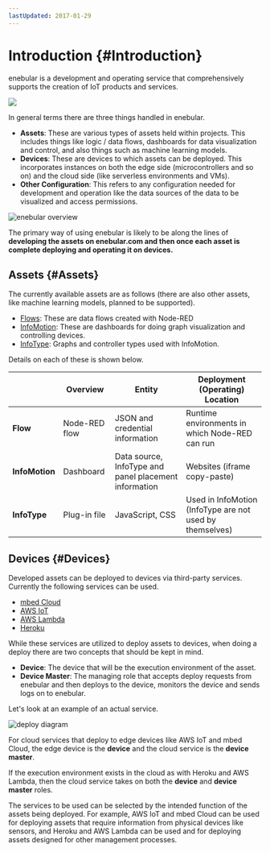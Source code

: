 ```yaml
---
lastUpdated: 2017-01-29
---
```


# Introduction {#Introduction}

enebular is a development and operating service that comprehensively supports the creation of IoT products and services.

![](https://i.gyazo.com/64b4e448bcbf896a9d53d8587e554554.png)

In general terms there are three things handled in enebular.

- **Assets**: These are various types of assets held within projects. This includes things like logic / data flows, dashboards for data visualization and control, and also things such as machine learning models.
- **Devices**: These are devices to which assets can be deployed. This incorporates instances on both the edge side (microcontrollers and so on) and the cloud side (like serverless environments and VMs).
- **Other Configuration**: This refers to any configuration needed for development and operation like the data sources of the data to be visualized and access permissions.

![enebular overview](./_asset/images/Introduction/enebular-developers-project-overview.png)

The primary way of using enebular is likely to be along the lines of **developing the assets on enebular.com and then once each asset is complete deploying and operating it on devices.**

## Assets {#Assets}

The currently available assets are as follows (there are also other assets, like machine learning models, planned to be supported).

- [Flows](Flows/Introduction.md): These are data flows created with Node-RED
- [InfoMotion](InfoMotion/Introduction.md): These are dashboards for doing graph visualization and controlling devices.
- [InfoType](InfoMotion/InfoTypeIntroduction.md): Graphs and controller types used with InfoMotion.

Details on each of these is shown below.

|  | Overview | Entity | Deployment (Operating) Location |
| --- | --- | --- | --- |
| **Flow** | Node-RED flow | JSON and credential information | Runtime environments in which Node-RED can run |
| **InfoMotion** | Dashboard | Data source, InfoType and panel placement information | Websites (iframe copy-paste) |
| **InfoType** | Plug-in file |  JavaScript, CSS | Used in InfoMotion (InfoType are not used by themselves) |

## Devices {#Devices}

Developed assets can be deployed to devices via third-party services. Currently the following services can be used.

- [mbed Cloud](https://cloud.mbed.com/)
- [AWS IoT](https://aws.amazon.com/iot/)
- [AWS Lambda](https://aws.amazon.com/lambda/)
- [Heroku](https://www.heroku.com/home)

While these services are utilized to deploy assets to devices, when doing a deploy there are two concepts that should be kept in mind.

- **Device**: The device that will be the execution environment of the asset.
- **Device Master**: The managing role that accepts deploy requests from enebular and then deploys to the device, monitors the device and sends logs on to enebular.

Let's look at an example of an actual service.

![deploy diagram](./_asset/images/Introduction/enebular-developers-deploy.png)

For cloud services that deploy to edge devices like AWS IoT and mbed Cloud, the edge device is the **device** and the cloud service is the **device master**.

If the execution environment exists in the cloud as with Heroku and AWS Lambda, then the cloud service takes on both the **device** and **device master** roles.

The services to be used can be selected by the intended function of the assets being deployed. For example, AWS IoT and mbed Cloud can be used for deploying assets that require information from physical devices like sensors, and Heroku and AWS Lambda can be used and for deploying assets designed for other management processes.
